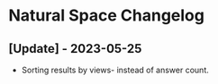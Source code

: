 # Natural Space Changelog

## [Update] - 2023-05-25

- Sorting results by views- instead of answer count.
